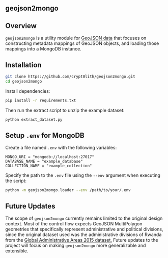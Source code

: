 geojson2mongo
---

## Overview

`geojson2mongo` is a utility module for  [GeoJSON data](https://datatracker.ietf.org/doc/html/rfc7946) that focuses on constructing metadata mappings of GeoJSON objects, and loading those mappings into a MongoDB instance.

## Installation

```bash
git clone https://github.com/crypt0lith/geojson2mongo.git
cd geojson2mongo
```

Install dependencies:
```bash
pip install -r requirements.txt
```

Then run the extract script to unzip the example dataset:
```bash
python extract_dataset.py
```

## Setup `.env` for MongoDB

Create a file named `.env` with the following variables:
```dotenv
MONGO_URI = "mongodb://localhost:27017"  
DATABASE_NAME = "example_database"  
COLLECTION_NAME = "example_collection"
```

Specify the path to the `.env` file using the `--env` argument when executing the script:
```bash
python -m geojson2mongo.loader --env /path/to/your/.env
```

## Future Updates

The scope of `geojson2mongo` currently remains limited to the original design context. Most of the control flow expects GeoJSON MultiPolygon geometries that specifically represent administrative and political divisions, since the original dataset used was the administrative divisions of Rwanda from the [Global Administrative Areas 2015 dataset.](https://earthworks.stanford.edu/?_=1462045970854&f%5Baccess%5D%5B%5D=public&f%5Baccess%5D%5B%5D=available&f%5Bdc_format_s%5D%5B%5D=Shapefile&f%5Bdc_subject_sm%5D%5B%5D=Administrative+and+political+divisions&f%5Bdct_provenance_s%5D%5B%5D=Stanford&f%5Bdct_spatial_sm%5D%5B%5D=Rwanda&f%5Blayer_geom_type_s%5D%5B%5D=Polygon&per_page=20&search_field=dummy_range&sort=score+desc%2C+dc_title_sort+asc) Future updates to the project will focus on making `geojson2mongo` more generalizable and extensible.
